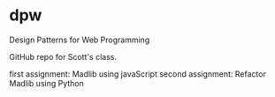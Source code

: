 # dpw
Design Patterns for Web Programming

GitHub repo for Scott's class.

first assignment: Madlib using javaScript
second assignment: Refactor Madlib using Python
